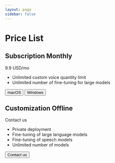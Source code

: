 ```yaml
---
layout: page
sidebar: false
---
```


<!-- markdownlint-disable MD033 MD041-->

<div class="pricing-section">
  <h1 class="pricing-title">Price List</h1>
  <div class="pricing-container">
    <div class="pricing-card free">
      <h2>Subscription <span class="pricing-tag">Monthly</span></h2>
      <p>9.9 USD/mo</p>
      <ul>
        <li>Unlimited custom voice quantity limit</li>
        <li>Unlimited number of fine-tuning for large models</li>
      </ul>
      <div class="pricing-buttons">
        <button class="pricing-button primary">macOS</button>
        <button class="pricing-button secondary">Windows</button>
      </div>
    </div>
    <div class="pricing-card paid">
      <h2>Customization <span class="pricing-tag">Offline</span></h2>
      <p>Contact us</p>
      <ul>
        <li>Private deployment</li>
        <li>Fine-tuning of large language models</li>
        <li>Fine-tuning of speech models</li>
        <li>Unlimited number of models</li>
      </ul>
      <button class="pricing-button primary">Contact us</button>
    </div>
  </div>
</div>
